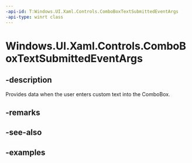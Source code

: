 ```yaml
---
-api-id: T:Windows.UI.Xaml.Controls.ComboBoxTextSubmittedEventArgs
-api-type: winrt class
---
```


<!-- Class syntax.
public class ComboBoxTextSubmittedEventArgs 
-->

# Windows.UI.Xaml.Controls.ComboBoxTextSubmittedEventArgs

## -description
Provides data when the user enters custom text into the ComboBox.

## -remarks

## -see-also

## -examples

